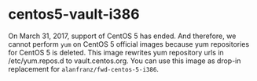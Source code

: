 # centos5-vault-i386

On March 31, 2017, support of CentOS 5 has ended.
And therefore, we cannot perform `yum` on CentOS 5 official images because yum repositories for CentOS 5 is deleted.
This image rewrites yum repository urls in /etc/yum.repos.d to vault.centos.org.
You can use this image as drop-in replacement for `alanfranz/fwd-centos-5-i386`.
